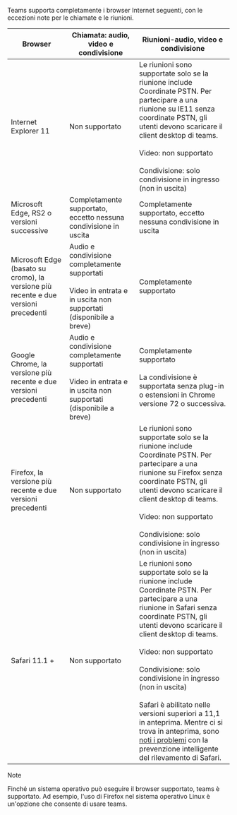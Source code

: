 Teams supporta completamente i browser Internet seguenti, con le eccezioni note per le chiamate e le riunioni.


|Browser  |Chiamata: audio, video e condivisione  |Riunioni-audio, video e condivisione  |
|---------|---------|---------|
|Internet Explorer 11     |Non supportato         |Le riunioni sono supportate solo se la riunione include Coordinate PSTN. Per partecipare a una riunione su IE11 senza coordinate PSTN, gli utenti devono scaricare il client desktop di teams.<br><br>Video: non supportato<br><br>Condivisione: solo condivisione in ingresso (non in uscita)     |
|Microsoft Edge, RS2 o versioni successive     |Completamente supportato, eccetto nessuna condivisione in uscita         |Completamente supportato, eccetto nessuna condivisione in uscita         |
|Microsoft Edge (basato su cromo), la versione più recente e due versioni precedenti     | Audio e condivisione completamente supportati <br><br>Video in entrata e in uscita non supportati (disponibile a breve)    |Completamente supportato         |
|Google Chrome, la versione più recente e due versioni precedenti       |Audio e condivisione completamente supportati <br><br>Video in entrata e in uscita non supportati (disponibile a breve) |Completamente supportato <br> <br>La condivisione è supportata senza plug-in o estensioni in Chrome versione 72 o successiva.       |
|Firefox, la versione più recente e due versioni precedenti     |Non supportato         |Le riunioni sono supportate solo se la riunione include Coordinate PSTN. Per partecipare a una riunione su Firefox senza coordinate PSTN, gli utenti devono scaricare il client desktop di teams.<br><br>Video: non supportato<br><br>Condivisione: solo condivisione in ingresso (non in uscita)     |
|Safari 11.1 +     | Non supportato        |Le riunioni sono supportate solo se la riunione include Coordinate PSTN. Per partecipare a una riunione in Safari senza coordinate PSTN, gli utenti devono scaricare il client desktop di teams.<br><br>Video: non supportato<br><br>Condivisione: solo condivisione in ingresso (non in uscita)<br><br>Safari è abilitato nelle versioni superiori a 11,1 in anteprima. Mentre ci si trova in anteprima, sono [noti i problemi](https://support.office.com/article/safari-browser-support-1aac0a7c-35a8-42c1-a7df-f674afe234df) con la prevenzione intelligente del rilevamento di Safari.      |


> [!NOTE]
> Finché un sistema operativo può eseguire il browser supportato, teams è supportato. Ad esempio, l'uso di Firefox nel sistema operativo Linux è un'opzione che consente di usare teams.
